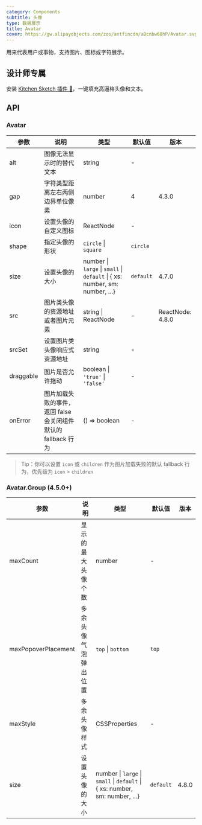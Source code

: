 ```yaml
---
category: Components
subtitle: 头像
type: 数据展示
title: Avatar
cover: https://gw.alipayobjects.com/zos/antfincdn/aBcnbw68hP/Avatar.svg
---
```


用来代表用户或事物，支持图片、图标或字符展示。

## 设计师专属

安装 [Kitchen Sketch 插件 💎](https://kitchen.alipay.com)，一键填充高逼格头像和文本。

## API

### Avatar

| 参数      | 说明                                                          | 类型                                                                        | 默认值    | 版本             |
| --------- | ------------------------------------------------------------- | --------------------------------------------------------------------------- | --------- | ---------------- |
| alt       | 图像无法显示时的替代文本                                      | string                                                                      | -         |                  |
| gap       | 字符类型距离左右两侧边界单位像素                              | number                                                                      | 4         | 4.3.0            |
| icon      | 设置头像的自定义图标                                          | ReactNode                                                                   | -         |                  |
| shape     | 指定头像的形状                                                | `circle` \| `square`                                                        | `circle`  |                  |
| size      | 设置头像的大小                                                | number \| `large` \| `small` \| `default` \| { xs: number, sm: number, ...} | `default` | 4.7.0            |
| src       | 图片类头像的资源地址或者图片元素                              | string \| ReactNode                                                         | -         | ReactNode: 4.8.0 |
| srcSet    | 设置图片类头像响应式资源地址                                  | string                                                                      | -         |                  |
| draggable | 图片是否允许拖动                                              | boolean \| `'true'` \| `'false'`                                            | -         |                  |
| onError   | 图片加载失败的事件，返回 false 会关闭组件默认的 fallback 行为 | () => boolean                                                               | -         |                  |

> Tip：你可以设置 `icon` 或 `children` 作为图片加载失败的默认 fallback 行为，优先级为 `icon` > `children`

### Avatar.Group (4.5.0+)

| 参数                | 说明                 | 类型                                                                        | 默认值    | 版本  |
| ------------------- | -------------------- | --------------------------------------------------------------------------- | --------- | ----- |
| maxCount            | 显示的最大头像个数   | number                                                                      | -         |       |
| maxPopoverPlacement | 多余头像气泡弹出位置 | `top` \| `bottom`                                                           | `top`     |       |
| maxStyle            | 多余头像样式         | CSSProperties                                                               | -         |       |
| size                | 设置头像的大小       | number \| `large` \| `small` \| `default` \| { xs: number, sm: number, ...} | `default` | 4.8.0 |
